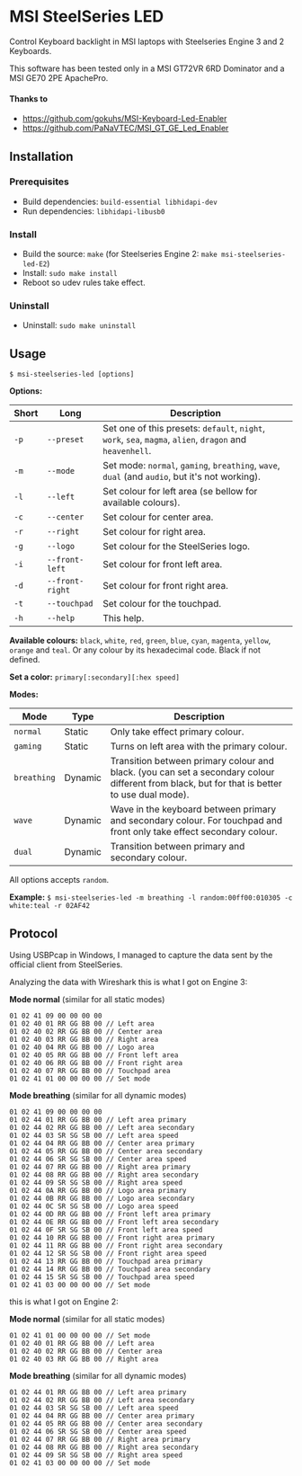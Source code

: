 # MSI SteelSeries LED

Control Keyboard backlight in MSI laptops with Steelseries Engine 3 and 2 Keyboards.

This software has been tested only in a MSI GT72VR 6RD Dominator and a MSI GE70 2PE ApachePro.

#### Thanks to
- https://github.com/gokuhs/MSI-Keyboard-Led-Enabler
- https://github.com/PaNaVTEC/MSI_GT_GE_Led_Enabler

## Installation
### Prerequisites
- Build dependencies: `build-essential libhidapi-dev`
- Run dependencies: `libhidapi-libusb0`

### Install
- Build the source: `make` (for Steelseries Engine 2: `make msi-steelseries-led-E2`)
- Install: `sudo make install`
- Reboot so udev rules take effect.

### Uninstall
- Uninstall: `sudo make uninstall`

## Usage

`$ msi-steelseries-led [options]`

**Options:**

| Short | Long | Description |
| ----- | ---- | ----------- |
| `-p` | `--preset` | Set one of this presets: `default`, `night`, `work`, `sea`, `magma`, `alien`, `dragon` and `heavenhell`. |
| `-m` | `--mode` | Set mode: `normal`, `gaming`, `breathing`, `wave`, `dual` (and `audio`, but it's not working). |
| `-l` | `--left` | Set colour for left area (se bellow for available colours). |
| `-c` | `--center` | Set colour for center area. |
| `-r` | `--right` | Set colour for right area. |
| `-g` | `--logo` | Set colour for the SteelSeries logo. |
| `-i` | `--front-left` | Set colour for front left area. |
| `-d` | `--front-right` | Set colour for front right area. |
| `-t` | `--touchpad` | Set colour for the touchpad. |
| `-h` | `--help` | This help. |

**Available colours:**
	`black`, `white`, `red`, `green`, `blue`, `cyan`, `magenta`, `yellow`, `orange` and `teal`.
	Or any colour by its hexadecimal code.
	Black if not defined.

**Set a color:** `primary[:secondary][:hex speed]`

**Modes:**

| Mode | Type | Description |
| ---- | ---- | ----------- |
| `normal` | Static | Only take effect primary colour. |
| `gaming` | Static | Turns on left area with the primary colour. |
| `breathing` | Dynamic | Transition between primary colour and black. (you can set a secondary colour different from black, but for that is better to use dual mode). |
| `wave` | Dynamic | Wave in the keyboard between primary and secondary colour. For touchpad and front only take effect secondary colour. |
| `dual` | Dynamic | Transition between primary and secondary colour. |

All options accepts `random`.

**Example:**
	`$ msi-steelseries-led -m breathing -l random:00ff00:010305 -c white:teal -r 02AF42`

## Protocol

Using USBPcap in Windows, I managed to capture the data sent by the official client from SteelSeries.

Analyzing the data with Wireshark this is what I got on Engine 3:

**Mode normal** (similar for all static modes)
```
01 02 41 09 00 00 00 00
01 02 40 01 RR GG BB 00 // Left area
01 02 40 02 RR GG BB 00 // Center area
01 02 40 03 RR GG BB 00 // Right area
01 02 40 04 RR GG BB 00 // Logo area
01 02 40 05 RR GG BB 00 // Front left area
01 02 40 06 RR GG BB 00 // Front right area
01 02 40 07 RR GG BB 00 // Touchpad area
01 02 41 01 00 00 00 00 // Set mode
```

**Mode breathing** (similar for all dynamic modes)
```
01 02 41 09 00 00 00 00
01 02 44 01 RR GG BB 00 // Left area primary
01 02 44 02 RR GG BB 00 // Left area secondary
01 02 44 03 SR SG SB 00 // Left area speed
01 02 44 04 RR GG BB 00 // Center area primary
01 02 44 05 RR GG BB 00 // Center area secondary
01 02 44 06 SR SG SB 00 // Center area speed
01 02 44 07 RR GG BB 00 // Right area primary
01 02 44 08 RR GG BB 00 // Right area secondary
01 02 44 09 SR SG SB 00 // Right area speed
01 02 44 0A RR GG BB 00 // Logo area primary
01 02 44 0B RR GG BB 00 // Logo area secondary
01 02 44 0C SR SG SB 00 // Logo area speed
01 02 44 0D RR GG BB 00 // Front left area primary
01 02 44 0E RR GG BB 00 // Front left area secondary
01 02 44 0F SR SG SB 00 // Front left area speed
01 02 44 10 RR GG BB 00 // Front right area primary
01 02 44 11 RR GG BB 00 // Front right area secondary
01 02 44 12 SR SG SB 00 // Front right area speed
01 02 44 13 RR GG BB 00 // Touchpad area primary
01 02 44 14 RR GG BB 00 // Touchpad area secondary
01 02 44 15 SR SG SB 00 // Touchpad area speed
01 02 41 03 00 00 00 00 // Set mode
```


this is what I got on Engine 2:

**Mode normal** (similar for all static modes)
```
01 02 41 01 00 00 00 00 // Set mode
01 02 40 01 RR GG BB 00 // Left area
01 02 40 02 RR GG BB 00 // Center area
01 02 40 03 RR GG BB 00 // Right area
```

**Mode breathing** (similar for all dynamic modes)
```
01 02 44 01 RR GG BB 00 // Left area primary
01 02 44 02 RR GG BB 00 // Left area secondary
01 02 44 03 SR SG SB 00 // Left area speed
01 02 44 04 RR GG BB 00 // Center area primary
01 02 44 05 RR GG BB 00 // Center area secondary
01 02 44 06 SR SG SB 00 // Center area speed
01 02 44 07 RR GG BB 00 // Right area primary
01 02 44 08 RR GG BB 00 // Right area secondary
01 02 44 09 SR SG SB 00 // Right area speed
01 02 41 03 00 00 00 00 // Set mode
```
